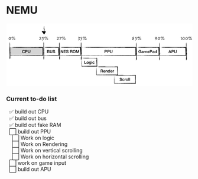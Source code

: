 # NEMU

![](https://github.com/DapperBanana/NEMU/blob/master/NEMU%20Progress.png)

### Current to-do list
&nbsp;              ✅ build out CPU <br>
&nbsp;              ✅ build out bus <br>
&nbsp;              ✅ build out fake RAM <br>
&nbsp;              ⬜ build out PPU <br>
&nbsp;&nbsp;&nbsp;    ⬜ Work on logic <br>
&nbsp;&nbsp;&nbsp;    ⬜ Work on Rendering <br>
&nbsp;&nbsp;&nbsp;    ⬜ Work on vertical scrolling <br>
&nbsp;&nbsp;&nbsp;    ⬜ Work on horizontal scrolling <br>
&nbsp;              ⬜ work on game input <br>
&nbsp;              ⬜ build out APU <br>
